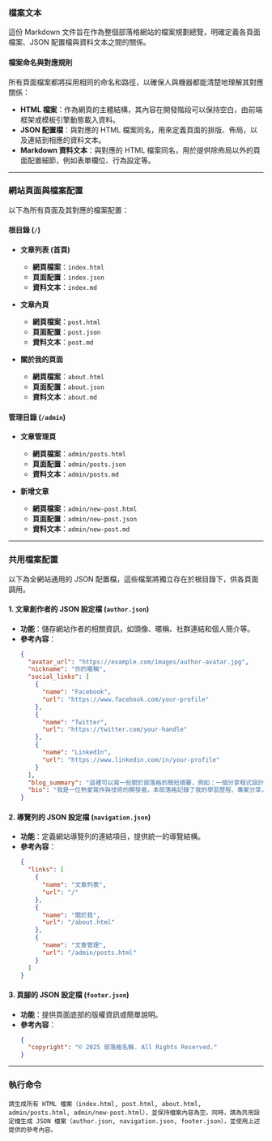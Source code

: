 ### 檔案文本

這份 Markdown 文件旨在作為整個部落格網站的檔案規劃總覽，明確定義各頁面檔案、JSON 配置檔與資料文本之間的關係。

#### 檔案命名與對應規則

所有頁面檔案都將採用相同的命名和路徑，以確保人與機器都能清楚地理解其對應關係：

  * **HTML 檔案**：作為網頁的主體結構，其內容在開發階段可以保持空白，由前端框架或模板引擎動態載入資料。
  * **JSON 配置檔**：與對應的 HTML 檔案同名，用來定義頁面的排版、佈局，以及連結到相應的資料文本。
  * **Markdown 資料文本**：與對應的 HTML 檔案同名，用於提供除佈局以外的頁面配置細節，例如表單欄位、行為設定等。

-----

### 網站頁面與檔案配置

以下為所有頁面及其對應的檔案配置：

#### 根目錄 (`/`)

  * **文章列表 (首頁)**

      * **網頁檔案**：`index.html`
      * **頁面配置**：`index.json`
      * **資料文本**：`index.md`

  * **文章內頁**

      * **網頁檔案**：`post.html`
      * **頁面配置**：`post.json`
      * **資料文本**：`post.md`

  * **關於我的頁面**

      * **網頁檔案**：`about.html`
      * **頁面配置**：`about.json`
      * **資料文本**：`about.md`

#### 管理目錄 (`/admin`)

  * **文章管理頁**

      * **網頁檔案**：`admin/posts.html`
      * **頁面配置**：`admin/posts.json`
      * **資料文本**：`admin/posts.md`

  * **新增文章**

      * **網頁檔案**：`admin/new-post.html`
      * **頁面配置**：`admin/new-post.json`
      * **資料文本**：`admin/new-post.md`

-----

### 共用檔案配置

以下為全網站通用的 JSON 配置檔，這些檔案將獨立存在於根目錄下，供各頁面調用。

#### 1\. 文章創作者的 JSON 設定檔 (`author.json`)

  * **功能**：儲存網站作者的相關資訊，如頭像、暱稱、社群連結和個人簡介等。
  * **參考內容**：
    ```json
    {
      "avatar_url": "https://example.com/images/author-avatar.jpg",
      "nickname": "你的暱稱",
      "social_links": [
        {
          "name": "Facebook",
          "url": "https://www.facebook.com/your-profile"
        },
        {
          "name": "Twitter",
          "url": "https://twitter.com/your-handle"
        },
        {
          "name": "LinkedIn",
          "url": "https://www.linkedin.com/in/your-profile"
        }
      ],
      "blog_summary": "這裡可以寫一些關於部落格的簡短摘要，例如：一個分享程式設計、生活經驗與學習心得的個人部落格。",
      "bio": "我是一位熱愛寫作與技術的開發者。本部落格記錄了我的學習歷程、專案分享，以及一些個人的見解與生活點滴。"
    }
    ```

#### 2\. 導覽列的 JSON 設定檔 (`navigation.json`)

  * **功能**：定義網站導覽列的連結項目，提供統一的導覽結構。
  * **參考內容**：
    ```json
    {
      "links": [
        {
          "name": "文章列表",
          "url": "/"
        },
        {
          "name": "關於我",
          "url": "/about.html"
        },
        {
          "name": "文章管理",
          "url": "/admin/posts.html"
        }
      ]
    }
    ```

#### 3\. 頁腳的 JSON 設定檔 (`footer.json`)

  * **功能**：提供頁面底部的版權資訊或簡單說明。
  * **參考內容**：
    ```json
    {
      "copyright": "© 2025 部落格名稱. All Rights Reserved."
    }
    ```

-----

### 執行命令

`請生成所有 HTML 檔案（index.html, post.html, about.html, admin/posts.html, admin/new-post.html），並保持檔案內容為空。同時，請為共用設定檔生成 JSON 檔案（author.json, navigation.json, footer.json），並使用上述提供的參考內容。`